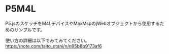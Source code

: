 # P5M4L
P5.jsのスケッチをM4LデバイスやMaxMspのjWebオブジェクトから使用するためのサンプルです。


使い方の詳細は以下でみてみてください。
https://note.com/taito_otani/n/n95b8b9173af6
